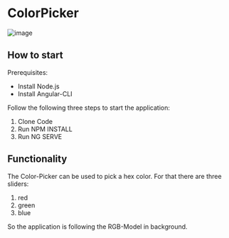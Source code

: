 # ColorPicker
![image](https://user-images.githubusercontent.com/35225015/122041507-4f7b2580-cdd9-11eb-98cf-5ee6dfff8853.png)

## How to start
Prerequisites:
* Install Node.js
* Install Angular-CLI

Follow the following three steps to start the application:
1. Clone Code
2. Run NPM INSTALL
3. Run NG SERVE

## Functionality
The Color-Picker can be used to pick a hex color. For that there are three sliders:
1. red
2. green
3. blue

So the application is following the RGB-Model in background.
